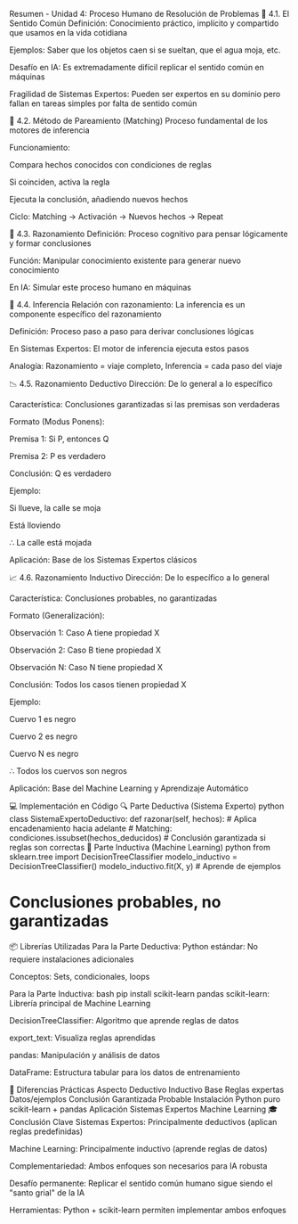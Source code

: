 Resumen - Unidad 4: Proceso Humano de Resolución de Problemas
🧠 4.1. El Sentido Común
Definición: Conocimiento práctico, implícito y compartido que usamos en la vida cotidiana

Ejemplos: Saber que los objetos caen si se sueltan, que el agua moja, etc.

Desafío en IA: Es extremadamente difícil replicar el sentido común en máquinas

Fragilidad de Sistemas Expertos: Pueden ser expertos en su dominio pero fallan en tareas simples por falta de sentido común

🔄 4.2. Método de Pareamiento (Matching)
Proceso fundamental de los motores de inferencia

Funcionamiento:

Compara hechos conocidos con condiciones de reglas

Si coinciden, activa la regla

Ejecuta la conclusión, añadiendo nuevos hechos

Ciclo: Matching → Activación → Nuevos hechos → Repeat

💭 4.3. Razonamiento
Definición: Proceso cognitivo para pensar lógicamente y formar conclusiones

Función: Manipular conocimiento existente para generar nuevo conocimiento

En IA: Simular este proceso humano en máquinas

🎯 4.4. Inferencia
Relación con razonamiento: La inferencia es un componente específico del razonamiento

Definición: Proceso paso a paso para derivar conclusiones lógicas

En Sistemas Expertos: El motor de inferencia ejecuta estos pasos

Analogía: Razonamiento = viaje completo, Inferencia = cada paso del viaje

📉 4.5. Razonamiento Deductivo
Dirección: De lo general a lo específico

Característica: Conclusiones garantizadas si las premisas son verdaderas

Formato (Modus Ponens):

Premisa 1: Si P, entonces Q

Premisa 2: P es verdadero

Conclusión: Q es verdadero

Ejemplo:

Si llueve, la calle se moja

Está lloviendo

∴ La calle está mojada

Aplicación: Base de los Sistemas Expertos clásicos

📈 4.6. Razonamiento Inductivo
Dirección: De lo específico a lo general

Característica: Conclusiones probables, no garantizadas

Formato (Generalización):

Observación 1: Caso A tiene propiedad X

Observación 2: Caso B tiene propiedad X

Observación N: Caso N tiene propiedad X

Conclusión: Todos los casos tienen propiedad X

Ejemplo:

Cuervo 1 es negro

Cuervo 2 es negro

Cuervo N es negro

∴ Todos los cuervos son negros

Aplicación: Base del Machine Learning y Aprendizaje Automático

💻 Implementación en Código
🔍 Parte Deductiva (Sistema Experto)
python
class SistemaExpertoDeductivo:
    def razonar(self, hechos):
        # Aplica encadenamiento hacia adelante
        # Matching: condiciones.issubset(hechos_deducidos)
        # Conclusión garantizada si reglas son correctas
🤖 Parte Inductiva (Machine Learning)
python
from sklearn.tree import DecisionTreeClassifier
modelo_inductivo = DecisionTreeClassifier()
modelo_inductivo.fit(X, y)  # Aprende de ejemplos
# Conclusiones probables, no garantizadas
📦 Librerías Utilizadas
Para la Parte Deductiva:
Python estándar: No requiere instalaciones adicionales

Conceptos: Sets, condicionales, loops

Para la Parte Inductiva:
bash
pip install scikit-learn pandas
scikit-learn: Librería principal de Machine Learning

DecisionTreeClassifier: Algoritmo que aprende reglas de datos

export_text: Visualiza reglas aprendidas

pandas: Manipulación y análisis de datos

DataFrame: Estructura tabular para los datos de entrenamiento

🎯 Diferencias Prácticas
Aspecto	Deductivo	Inductivo
Base	Reglas expertas	Datos/ejemplos
Conclusión	Garantizada	Probable
Instalación	Python puro	scikit-learn + pandas
Aplicación	Sistemas Expertos	Machine Learning
🎓 Conclusión Clave
Sistemas Expertos: Principalmente deductivos (aplican reglas predefinidas)

Machine Learning: Principalmente inductivo (aprende reglas de datos)

Complementariedad: Ambos enfoques son necesarios para IA robusta

Desafío permanente: Replicar el sentido común humano sigue siendo el "santo grial" de la IA

Herramientas: Python + scikit-learn permiten implementar ambos enfoques

